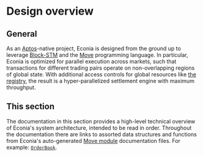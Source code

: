 # Design overview

## General

As an [Aptos]-native project, Econia is designed from the ground up to leverage [Block-STM] and the [Move] programming language.
In particular, Econia is optimized for parallel execution across markets, such that transactions for different trading pairs operate on non-overlapping regions of global state.
With additional access controls for global resources like [the registry], the result is a hyper-parallelized settlement engine with maximum throughput.

## This section

The documentation in this section provides a high-level technical overview of Econia's system architecture, intended to be read in order.
Throughout the documentation there are links to assorted data structures and functions from Econia's auto-generated [Move module] documentation files.
For example: [`OrderBook`].

<!---Alphabetized reference links-->

[Aptos]:        https://aptos.dev
[Block-STM]:    https://arxiv.org/abs/2203.06871
[Move]:         https://move-language.github.io/move/
[Move module]:  ../modules.md
[`OrderBook`]:  ../../../src/move/econia/doc/market.md#0xc0deb00c_market_OrderBook
[the registry]: registry.md